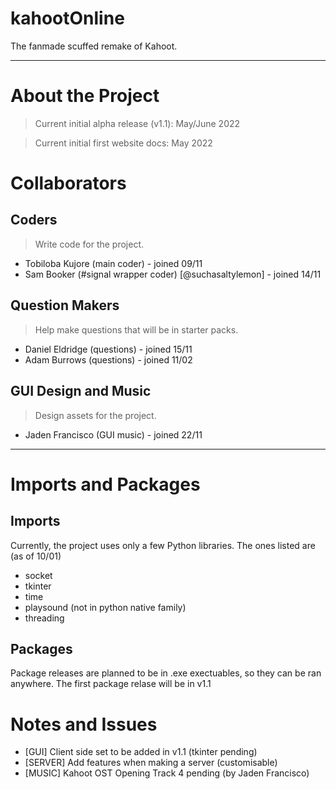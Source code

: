 # kahootOnline
The fanmade scuffed remake of Kahoot.

------------------------------

About the Project
=================
> Current initial alpha release (v1.1): May/June 2022

> Current initial first website docs: May 2022

Collaborators
=============

Coders
------

> Write code for the project.
- Tobiloba Kujore (main coder) - joined 09/11
- Sam Booker (#signal wrapper coder) [@suchasaltylemon] - joined 14/11

Question Makers
---------------

> Help make questions that will be in starter packs.
- Daniel Eldridge (questions) - joined 15/11
- Adam Burrows (questions) - joined 11/02

GUI Design and Music
--------------------

> Design assets for the project.
- Jaden Francisco (GUI music) - joined 22/11

---------------

Imports and Packages
====================

Imports
-------

Currently, the project uses only a few Python libraries.
The ones listed are (as of 10/01)

- socket
- tkinter
- time
- playsound (not in python native family)
- threading

Packages
--------

Package releases are planned to be in .exe exectuables, so they can be ran anywhere.
The first package relase will be in v1.1

Notes and Issues
================

- [GUI] Client side set to be added in v1.1 (tkinter pending)
- [SERVER] Add features when making a server (customisable)
- [MUSIC] Kahoot OST Opening Track 4 pending (by Jaden Francisco)
